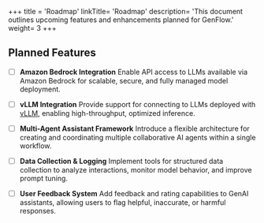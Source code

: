 +++
title = 'Roadmap'
linkTitle= 'Roadmap'
description= 'This document outlines upcoming features and enhancements planned for GenFlow.'
weight= 3
+++
## Planned Features

- [ ] **Amazon Bedrock Integration**
  Enable API access to LLMs available via Amazon Bedrock for scalable, secure, and fully managed model deployment.

- [ ] **vLLM Integration**
  Provide support for connecting to LLMs deployed with
  [vLLM](https://github.com/vllm-project/vllm), enabling high-throughput, optimized inference.

- [ ] **Multi-Agent Assistant Framework**
  Introduce a flexible architecture for creating and coordinating multiple collaborative AI agents within a
  single workflow.

- [ ] **Data Collection & Logging**
  Implement tools for structured data collection to analyze interactions, monitor model behavior, and improve
  prompt tuning.

- [ ] **User Feedback System**
  Add feedback and rating capabilities to GenAI assistants, allowing users to flag helpful, inaccurate, or
  harmful responses.
